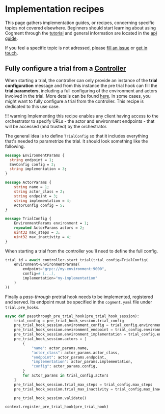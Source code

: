 # Implementation recipes

This page gathers implementation guides, or recipes, concerning specific topics not covered elsewhere. Beginners should start learning about using Cogment through the [tutorial](../cogment/tutorial/introduction.md) and general information are located in the [api guide](../cogment/cogment-api-guide.md).

If you feel a specific topic is not adressed, please [fill an issue](https://github.com/cogment/cogment-doc/issues/new/choose) or [get in touch](../support/community-channels.md).

## Fully configure a trial from a [**Controller**](../concepts/core-concepts.md#controller)

When starting a trial, the controller can only provide an instance of the **trial configuration** message and from this instance the pre trial hook can fill the **trial parameters**, including a full configuring of the environment and actors involved in the trial. More details can be found [here](./cogment-api-guide.md#pre-trial-hook). In some cases, you might want to fully configure a trial from the controller. This recipe is dedicated to this use case.

<!-- prettier-ignore -->
!!! warning
    Implementing this recipe enables any client having access to the orchestrator to specify URLs - the actor and environment endpoints - that will be accessed (and trusted) by the orchestrator.

The general idea is to define `TrialConfig` so that it includes everything that's needed to parametrize the trial. It should look something like the following.

```proto
message EnvironmentParams {
  string endpoint = 1;
  EnvConfig config = 2;
  string implementation = 3;
}

message ActorParams {
    string name = 1;
    string actor_class = 2;
    string endpoint = 3;
    string implementation = 4;
    ActorConfig config = 5;
}

message TrialConfig {
    EnvironmentParams environment = 1;
    repeated ActorParams actors = 2;
    uint32 max_steps = 3;
    uint32 max_inactivity = 4;
}
```

When starting a trial from the controller you'll need to define the full config.

```python
trial_id = await controller.start_trial(trial_config=TrialConfig(
    environment=EnvironmentParams(
        endpoint="grpc://my-environment:9000",
        config=# [...],
        implementation="my-implementation"
    )
))
```

Finally a _pass-through_ pretrial hook needs to be implemented, registered and served. Its endpoint must be specified in the `cogment.yaml` file under `trial.pre_hooks`.

```python
async def passthrough_pre_trial_hook(pre_trial_hook_session):
    trial_config = pre_trial_hook_session.trial_config
    pre_trial_hook_session.environment_config = trial_config.environment.config
    pre_trial_hook_session.environment_endpoint = trial_config.environment.endpoint
    pre_trial_hook_session.environment_implementation = trial_config.environment.implementation
    pre_trial_hook_session.actors = [
        {
            "name": actor_params.name,
            "actor_class": actor_params.actor_class,
            "endpoint": actor_params.endpoint,
            "implementation": actor_params.implementation,
            "config": actor_params.config,
        }
        for actor_params in trial_config.actors
    ]
    pre_trial_hook_session.trial_max_steps = trial_config.max_steps
    pre_trial_hook_session.trial_max_inactivity = trial_config.max_inactivity

    pre_trial_hook_session.validate()

context.register_pre_trial_hook(pre_trial_hook)
```
